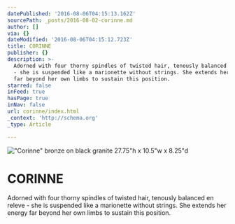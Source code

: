 ```yaml
---
datePublished: '2016-08-06T04:15:13.162Z'
sourcePath: _posts/2016-08-02-corinne.md
author: []
via: {}
dateModified: '2016-08-06T04:15:12.723Z'
title: CORINNE
publisher: {}
description: >-
  Adorned with four thorny spindles of twisted hair, tenously balanced en releve
  - she is suspended like a marionette without strings. She extends her energy
  far beyond her own limbs to sustain this position.
starred: false
inFeed: true
hasPage: true
inNav: false
url: corinne/index.html
_context: 'http://schema.org'
_type: Article

---
```

!["Corinne" bronze on black granite                                                             27.75"h x 10.5"w x 8.25"d                  ](https://s3-us-west-2.amazonaws.com/the-grid-img/p/0ca30506e95fac0b96fbe034c3a60deb547128d8.jpg)

# **CORINNE**

Adorned with four thorny spindles of twisted hair, tenously balanced en releve - she is suspended like a marionette without strings. She extends her energy far beyond her own limbs to sustain this position.